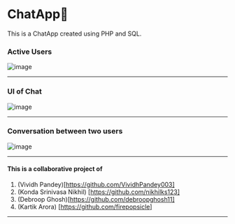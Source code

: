 # ChatApp🚀

This is a ChatApp created using PHP and SQL.

### Active Users
![image](https://github.com/VividhPandey003/ChatApp/assets/91251535/e6083bd3-3089-414a-a84a-c510bc5846b5)

---

### UI of Chat
![image](https://github.com/VividhPandey003/ChatApp/assets/91251535/26f1ee07-6b4a-4080-ad6f-11db4eb394f5)

---

### Conversation between two users
![image](https://github.com/VividhPandey003/ChatApp/assets/91251535/b1bb495a-def1-4943-bfef-5c26e8a81ff9)

---
#### This is a collaborative project of 
1. (Vividh Pandey)[https://github.com/VividhPandey003]
2. (Konda Srinivasa Nikhil) [https://github.com/nikhilks123]
3. (Debroop Ghosh)[https://github.com/debroopghosh11]
4. (Kartik Arora) [https://github.com/firepopsicle]

---
